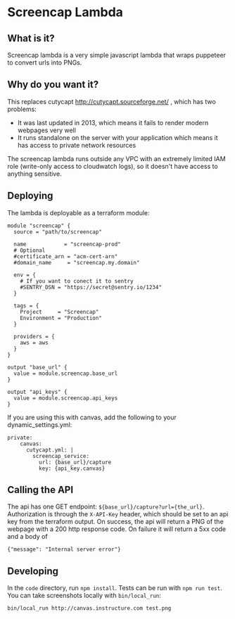 # Screencap Lambda

## What is it?

Screencap lambda is a very simple javascript lambda that wraps puppeteer to
convert urls into PNGs.

## Why do you want it?

This replaces cutycapt http://cutycapt.sourceforge.net/ , which has two
problems:
* It was last updated in 2013, which means it fails to render modern webpages
  very well
* It runs standalone on the server with your application which means it has
  access to private network resources

The screencap lambda runs outside any VPC with an extremely limited IAM role
(write-only access to cloudwatch logs), so it doesn't have access to anything
sensitive.

## Deploying

The lambda is deployable as a terraform module:
```
module "screencap" {
  source = "path/to/screencap"

  name            = "screencap-prod"
  # Optional
  #certificate_arn = "acm-cert-arn"
  #domain_name     = "screencap.my.domain"

  env = {
    # If you want to conect it to sentry
    #SENTRY_DSN = "https://secret@sentry.io/1234"
  }

  tags = {
    Project     = "Screencap"
    Environment = "Production"
  }

  providers = {
    aws = aws
  }
}

output "base_url" {
  value = module.screencap.base_url
}

output "api_keys" {
  value = module.screencap.api_keys
}
```

If you are using this with canvas, add the following to your dynamic_settings.yml:
```
private:
    canvas:
      cutycapt.yml: |
        screencap_service:
          url: {base_url}/capture
          key: {api_key.canvas}
```

## Calling the API

The api has one GET endpoint: `${base_url}/capture?url={the_url}`. Authorization
is through the `X-API-Key` header, which should be set to an api key from the
terraform output.  On success, the api will return a PNG of the webpage with a
200 http response code.  On failure it will return a 5xx code and a body of 
```
{"message": "Internal server error"}
```

## Developing

In the `code` directory, run `npm install`.  Tests can be run with `npm run test`.
You can take screenshots locally with `bin/local_run`:
```
bin/local_run http://canvas.instructure.com test.png
```